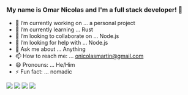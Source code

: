### My name is Omar Nicolas and I'm a full stack developer! 👋



- 🔭 I’m currently working on ... a personal project
- 🌱 I’m currently learning ... Rust
- 👯 I’m looking to collaborate on ... Node.js
- 🤔 I’m looking for help with ... Node.js
- 💬 Ask me about ... Anything
- 📫 How to reach me: ... <onicolasmartin@gmail.com>
- 😄 Pronouns: ... He/Him
- ⚡ Fun fact: ... nomadic





![](https://img.shields.io/badge/📦%20%20release-experimental-blue)
![](https://img.shields.io/badge/coverage-@omarnicolas%20is%20unstable-red?logo=codecov)
![](https://img.shields.io/badge/👤%20%20mood-👍%20👍%20👍-black)
![](https://img.shields.io/badge/🌐%20%20country-Spain%20ES-green)
